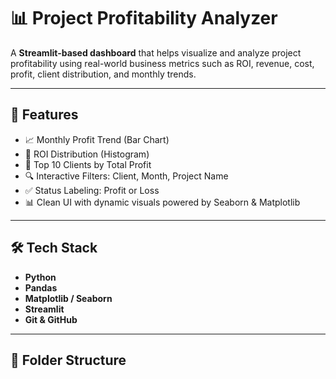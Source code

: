# 📊 Project Profitability Analyzer

A **Streamlit-based dashboard** that helps visualize and analyze project profitability using real-world business metrics such as ROI, revenue, cost, profit, client distribution, and monthly trends.

---

## 🚀 Features

- 📈 Monthly Profit Trend (Bar Chart)
- 🧮 ROI Distribution (Histogram)
- 👥 Top 10 Clients by Total Profit
- 🔍 Interactive Filters: Client, Month, Project Name
- ✅ Status Labeling: Profit or Loss
- 📊 Clean UI with dynamic visuals powered by Seaborn & Matplotlib

---

## 🛠 Tech Stack

- **Python**
- **Pandas**
- **Matplotlib / Seaborn**
- **Streamlit**
- **Git & GitHub**

---

## 📂 Folder Structure

